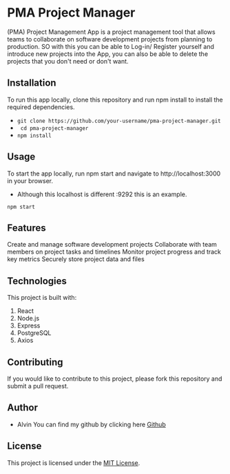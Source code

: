 # PMA Project Manager
 (PMA) Project Management App is a project management tool that allows teams to collaborate on software development projects from planning to production. SO with this you can be able to Log-in/ Register yourself and introduce new projects into the App, you can also be able to delete the projects that you don't need or don't want.

## Installation
To run this app locally, clone this repository and run npm install to install the required dependencies.

- ```git clone https://github.com/your-username/pma-project-manager.git```
- `` cd pma-project-manager``
- ```npm install```

## Usage
To start the app locally, run npm start and navigate to http://localhost:3000 in your browser.
- Although this localhost is different :9292 this is an example.

```npm start```

## Features
Create and manage software development projects
Collaborate with team members on project tasks and timelines
Monitor project progress and track key metrics
Securely store project data and files

## Technologies
This project is built with:
1. React
2. Node.js
3. Express
4. PostgreSQL
5. Axios

## Contributing
If you would like to contribute to this project, please fork this repository and submit a pull request.

## Author
- Alvin
You can find my github by clicking here [Github](https://github.com/fela-Supa)

## License
This project is licensed under the [MIT License](https://opensource.org/license/mit/).